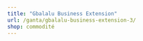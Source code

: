 ```yaml
---
title: "Gbalalu Business Extension"
url: /ganta/gbalalu-business-extension-3/
shop: commodité
---
```

